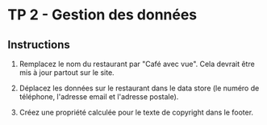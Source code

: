 # TP 2 - Gestion des données

## Instructions

1. Remplacez le nom du restaurant par "Café avec vue". Cela devrait être mis à jour partout sur le site.

2. Déplacez les données sur le restaurant dans le data store (le numéro de téléphone, l'adresse email et l'adresse postale).

3. Créez une propriété calculée pour le texte de copyright dans le footer.